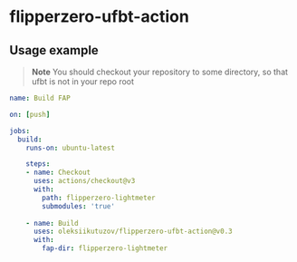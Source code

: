 # flipperzero-ufbt-action

## Usage example
> **Note**
> You should checkout your repository to some directory, so that ufbt is not in your repo root

```yml
name: Build FAP

on: [push]

jobs:
  build:
    runs-on: ubuntu-latest

    steps:
    - name: Checkout
      uses: actions/checkout@v3
      with:
        path: flipperzero-lightmeter
        submodules: 'true'
        
    - name: Build
      uses: oleksiikutuzov/flipperzero-ufbt-action@v0.3
      with:
        fap-dir: flipperzero-lightmeter
```
